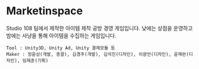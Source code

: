 # Marketinspace

Studio 108 팀에서 제작한 아이템 제작 공방 경영 게임입니다.
낮에는 상점을 운영하고 밤에는 사냥을 통해 아이템을 수집하는 게임입니다.

    Tool : Unity3D, Unity Ad, Unity 결제모듈 등
    Maker : 정윤상(개발, 총괄), 김경주(개발), 김석진(디자인), 이광언(디자인), 윤재완(디자인), 임제훈(기획)
